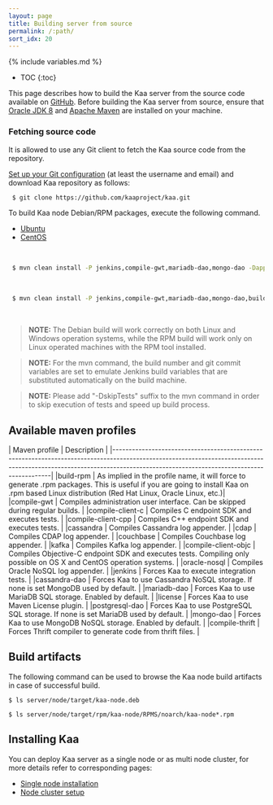 ```yaml
---
layout: page
title: Building server from source
permalink: /:path/
sort_idx: 20
---
```


{% include variables.md %}

* TOC
{:toc}


This page describes how to build the Kaa server from the source code available on [GitHub](https://github.com/kaaproject/kaa).
Before building the Kaa server from source, ensure that [Oracle JDK 8](http://www.oracle.com/technetwork/java/javase/downloads/index.html) and [Apache Maven](https://maven.apache.org/) are installed on your machine.

### Fetching source code

It is allowed to use any Git client to fetch the Kaa source code from the repository.

[Set up your Git configuration](https://git-scm.com/book/tr/v2/Customizing-Git-Git-Configuration) (at least the username and email) and download Kaa repository as follows:

```bash
 $ git clone https://github.com/kaaproject/kaa.git
```

To build Kaa node Debian/RPM packages, execute the following command.

<ul class="nav nav-tabs">
  <li class="active"><a data-toggle="tab" href="#Debian">Ubuntu</a></li>
  <li><a data-toggle="tab" href="#RPM">CentOS</a></li>
</ul>
<div class="tab-content">
<div id="Debian" class="tab-pane fade in active" markdown="1" ><br/>  
          
```bash
 $ mvn clean install -P jenkins,compile-gwt,mariadb-dao,mongo-dao -Dappenders -Dverifiers
```

</div><div id="RPM" class="tab-pane fade" markdown="1" ><br/>
      
```bash
 $ mvn clean install -P jenkins,compile-gwt,mariadb-dao,mongo-dao,build-rpm -Dappenders -Dverifiers
```

</div></div><br/>



> **NOTE:**  The Debian build will work correctly on both Linux and Windows operation systems, while the RPM build will work only on Linux operated machines with the RPM tool installed.

> **NOTE:**  For the mvn command, the build number and git commit variables are set to emulate Jenkins build variables that are substituted automatically on the build machine.

> **NOTE:**  Please add "-DskipTests" suffix to the mvn command in order to skip execution of tests and speed up build process.

## Available maven profiles

| Maven profile         | Description                                                                                                                                                                                   | 
|-----------------------------------------------------------------------------------------------------------------------------------------------------------------------------------------------------------------------|
|build-rpm              |	As implied in the profile name, it will force to generate .rpm packages. This is useful if you are going to install Kaa on .rpm based Linux distribution (Red Hat Linux, Oracle Linux, etc.)|											
|compile-gwt            |	Compiles administration user interface. Can be skipped during regular builds.											                                                                    |
|compile-client-c       |	Compiles C endpoint SDK and executes tests.											                                                                                                        |
|compile-client-cpp     |   Compiles C++ endpoint SDK and executes tests.											                                                                                                    |
|cassandra	            |   Compiles Cassandra log appender.											                                                                                                                |
|cdap	                |   Compiles CDAP log appender.											                                                                                                                        |
|couchbase              |	Compiles Couchbase log appender.											                                                                                                                |
|kafka                  |	Compiles Kafka log appender.											                                                                                                                    |
|compile-client-objc	|   Compiles Objective-C endpoint SDK and executes tests. Compiling only possible on OS X and CentOS operation systems.											                                |
|oracle-nosql	        |   Compiles Oracle NoSQL log appender.											                                                                                                                |
|jenkins	            |   Forces Kaa to execute integration tests.											                                                                                                        |
|cassandra-dao          |   Forces Kaa to use Cassandra NoSQL storage. If none is set MongoDB used by default.											                                                                |
|mariadb-dao	        |   Forces Kaa to use MariaDB SQL storage. Enabled by default.											                                                                                        |
|license	            |   Forces Kaa to use Maven License plugin.											                                                                                                            |
|postgresql-dao	        |   Forces Kaa to use PostgreSQL SQL storage. If none is set MariaDB used by default.											                                                                |
|mongo-dao	            |   Forces Kaa to use MongoDB NoSQL storage. Enabled by default.											                                                                                    |
|compile-thrift	        |   Forces Thrift compiler to generate code from thrift files.											                                                                                        |



## Build artifacts

The following command can be used to browse the Kaa node build artifacts in case of successful build.

    $ ls server/node/target/kaa-node.deb

    $ ls server/node/target/rpm/kaa-node/RPMS/noarch/kaa-node*.rpm

## Installing Kaa

You can deploy Kaa server as a single node or as multi node cluster, for more details refer to corresponding pages:

* [Single node installation](../Single-node-installation)
* [Node cluster setup](../Cluster-setup)